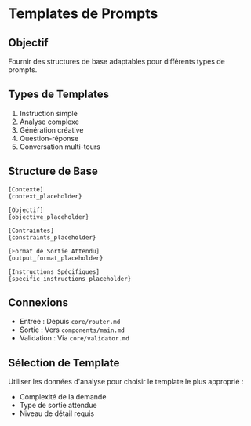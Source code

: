 # Templates de Prompts

## Objectif
Fournir des structures de base adaptables pour différents types de prompts.

## Types de Templates
1. Instruction simple
2. Analyse complexe
3. Génération créative
4. Question-réponse
5. Conversation multi-tours

## Structure de Base
```template
[Contexte]
{context_placeholder}

[Objectif]
{objective_placeholder}

[Contraintes]
{constraints_placeholder}

[Format de Sortie Attendu]
{output_format_placeholder}

[Instructions Spécifiques]
{specific_instructions_placeholder}
```

## Connexions
- Entrée : Depuis `core/router.md`
- Sortie : Vers `components/main.md`
- Validation : Via `core/validator.md`

## Sélection de Template
Utiliser les données d'analyse pour choisir le template le plus approprié :
- Complexité de la demande
- Type de sortie attendue
- Niveau de détail requis
